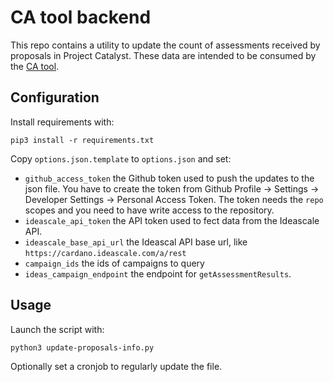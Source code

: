 # CA tool backend

This repo contains a utility to update the count of assessments received by
proposals in Project Catalyst. These data are intended to be consumed by the
[CA tool](https://github.com/Project-Catalyst/ca-tool).

## Configuration

Install requirements with:

```
pip3 install -r requirements.txt
```

Copy `options.json.template` to `options.json` and set:

- `github_access_token` the Github token used to push the updates to the json
file. You have to create the token from Github Profile -> Settings -> Developer
Settings -> Personal Access Token. The token needs the `repo` scopes and you
need to have write access to the repository.
- `ideascale_api_token` the API token used to fect data from the Ideascale API.
- `ideascale_base_api_url` the Ideascal API base url, like
`https://cardano.ideascale.com/a/rest`
- `campaign_ids` the ids of campaigns to query
- `ideas_campaign_endpoint` the endpoint for `getAssessmentResults`.


## Usage

Launch the script with:

```
python3 update-proposals-info.py
```

Optionally set a cronjob to regularly update the file.
